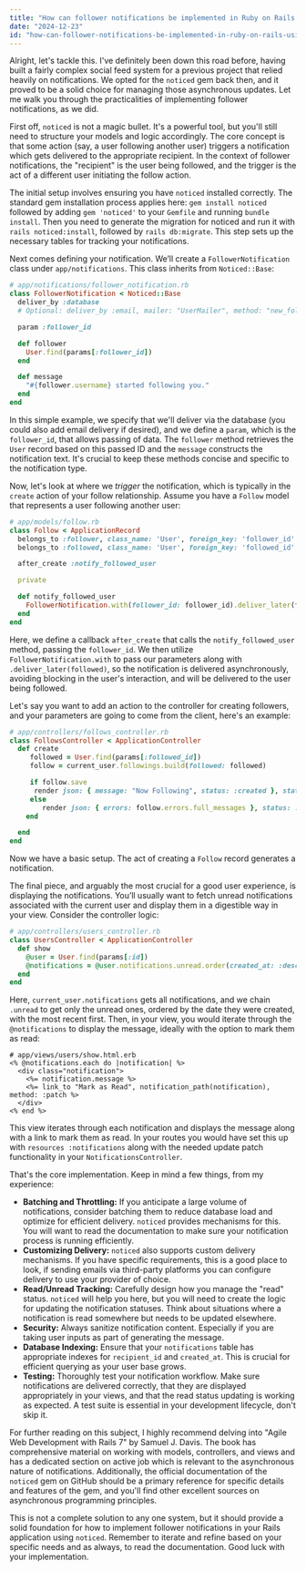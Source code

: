 ```yaml
---
title: "How can follower notifications be implemented in Ruby on Rails using the noticed gem?"
date: "2024-12-23"
id: "how-can-follower-notifications-be-implemented-in-ruby-on-rails-using-the-noticed-gem"
---
```


Alright, let's tackle this. I've definitely been down this road before, having built a fairly complex social feed system for a previous project that relied heavily on notifications. We opted for the `noticed` gem back then, and it proved to be a solid choice for managing those asynchronous updates. Let me walk you through the practicalities of implementing follower notifications, as we did.

First off, `noticed` is not a magic bullet. It's a powerful tool, but you'll still need to structure your models and logic accordingly. The core concept is that some action (say, a user following another user) triggers a notification which gets delivered to the appropriate recipient. In the context of follower notifications, the "recipient" is the user being followed, and the trigger is the act of a different user initiating the follow action.

The initial setup involves ensuring you have `noticed` installed correctly. The standard gem installation process applies here: `gem install noticed` followed by adding `gem 'noticed'` to your `Gemfile` and running `bundle install`. Then you need to generate the migration for noticed and run it with `rails noticed:install`, followed by `rails db:migrate`. This step sets up the necessary tables for tracking your notifications.

Next comes defining your notification. We’ll create a `FollowerNotification` class under `app/notifications`. This class inherits from `Noticed::Base`:

```ruby
# app/notifications/follower_notification.rb
class FollowerNotification < Noticed::Base
  deliver_by :database
  # Optional: deliver_by :email, mailer: "UserMailer", method: "new_follower"

  param :follower_id

  def follower
    User.find(params[:follower_id])
  end

  def message
    "#{follower.username} started following you."
  end
end
```

In this simple example, we specify that we'll deliver via the database (you could also add email delivery if desired), and we define a `param`, which is the `follower_id`, that allows passing of data. The `follower` method retrieves the `User` record based on this passed ID and the `message` constructs the notification text. It's crucial to keep these methods concise and specific to the notification type.

Now, let's look at where we *trigger* the notification, which is typically in the `create` action of your follow relationship. Assume you have a `Follow` model that represents a user following another user:

```ruby
# app/models/follow.rb
class Follow < ApplicationRecord
  belongs_to :follower, class_name: 'User', foreign_key: 'follower_id'
  belongs_to :followed, class_name: 'User', foreign_key: 'followed_id'

  after_create :notify_followed_user

  private

  def notify_followed_user
    FollowerNotification.with(follower_id: follower_id).deliver_later(followed)
  end
end
```

Here, we define a callback `after_create` that calls the `notify_followed_user` method, passing the `follower_id`. We then utilize `FollowerNotification.with` to pass our parameters along with `.deliver_later(followed)`, so the notification is delivered asynchronously, avoiding blocking in the user's interaction, and will be delivered to the user being followed.

Let's say you want to add an action to the controller for creating followers, and your parameters are going to come from the client, here's an example:

```ruby
# app/controllers/follows_controller.rb
class FollowsController < ApplicationController
  def create
     followed = User.find(params[:followed_id])
     follow = current_user.followings.build(followed: followed)

     if follow.save
      render json: { message: "Now Following", status: :created }, status: :created
     else
        render json: { errors: follow.errors.full_messages }, status: :unprocessable_entity
    end

  end
end
```

Now we have a basic setup. The act of creating a `Follow` record generates a notification.

The final piece, and arguably the most crucial for a good user experience, is displaying the notifications. You’ll usually want to fetch unread notifications associated with the current user and display them in a digestible way in your view. Consider the controller logic:

```ruby
# app/controllers/users_controller.rb
class UsersController < ApplicationController
  def show
    @user = User.find(params[:id])
    @notifications = @user.notifications.unread.order(created_at: :desc)
  end
end
```

Here, `current_user.notifications` gets all notifications, and we chain `.unread` to get only the unread ones, ordered by the date they were created, with the most recent first. Then, in your view, you would iterate through the `@notifications` to display the message, ideally with the option to mark them as read:

```erb
# app/views/users/show.html.erb
<% @notifications.each do |notification| %>
  <div class="notification">
    <%= notification.message %>
    <%= link_to "Mark as Read", notification_path(notification), method: :patch %>
  </div>
<% end %>
```

This view iterates through each notification and displays the message along with a link to mark them as read. In your routes you would have set this up with `resources :notifications` along with the needed update patch functionality in your `NotificationsController`.

That's the core implementation. Keep in mind a few things, from my experience:

*   **Batching and Throttling:** If you anticipate a large volume of notifications, consider batching them to reduce database load and optimize for efficient delivery. `noticed` provides mechanisms for this. You will want to read the documentation to make sure your notification process is running efficiently.
*   **Customizing Delivery:** `noticed` also supports custom delivery mechanisms. If you have specific requirements, this is a good place to look, if sending emails via third-party platforms you can configure delivery to use your provider of choice.
*   **Read/Unread Tracking:** Carefully design how you manage the "read" status. `noticed` will help you here, but you will need to create the logic for updating the notification statuses. Think about situations where a notification is read somewhere but needs to be updated elsewhere.
*   **Security:** Always sanitize notification content. Especially if you are taking user inputs as part of generating the message.
*   **Database Indexing:** Ensure that your `notifications` table has appropriate indexes for `recipient_id` and `created_at`. This is crucial for efficient querying as your user base grows.
*   **Testing:** Thoroughly test your notification workflow. Make sure notifications are delivered correctly, that they are displayed appropriately in your views, and that the read status updating is working as expected. A test suite is essential in your development lifecycle, don't skip it.

For further reading on this subject, I highly recommend delving into "Agile Web Development with Rails 7" by Samuel J. Davis. The book has comprehensive material on working with models, controllers, and views and has a dedicated section on active job which is relevant to the asynchronous nature of notifications. Additionally, the official documentation of the `noticed` gem on GitHub should be a primary reference for specific details and features of the gem, and you'll find other excellent sources on asynchronous programming principles.

This is not a complete solution to any one system, but it should provide a solid foundation for how to implement follower notifications in your Rails application using `noticed`. Remember to iterate and refine based on your specific needs and as always, to read the documentation. Good luck with your implementation.

